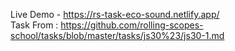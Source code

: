 Live Demo - https://rs-task-eco-sound.netlify.app/  <br/>
Task From : https://github.com/rolling-scopes-school/tasks/blob/master/tasks/js30%23/js30-1.md